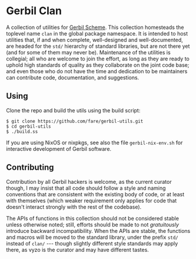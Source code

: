 # Gerbil Clan

A collection of utilities for [Gerbil Scheme](http://cons.io/).
This collection homesteads the toplevel name `clan` in the global package namespace.
It is intended to host utilities that, if and when complete, well-designed and well-documented,
are headed for the `std/` hierarchy of standard libraries,
but are not there yet (and for some of them may never be).
Maintenance of the utilities is collegial;
all who are welcome to join the effort,
as long as they are ready to uphold high standards of quality as they collaborate
on the joint code base;
and even those who do not have the time and dedication to be maintainers
can contribute code, documentation, and suggestions.


## Using

Clone the repo and build the utils using the build script:
```
$ git clone https://github.com/fare/gerbil-utils.git
$ cd gerbil-utils
$ ./build.ss
```

If you are using NixOS or nixpkgs, see also the file `gerbil-nix-env.sh`
for interactive development of Gerbil software.

## Contributing

Contribution by all Gerbil hackers is welcome, as the current curator though,
I may insist that all code should follow a style and naming conventions that are
consistent with the existing body of code, or at least with themselves
(which weaker requirement only applies for code that doesn't interact strongly
with the rest of the codebase).

The APIs of functions in this collection should not be considered stable unless otherwise noted;
still, efforts should be made to not *gratuitously* introduce backward incompatibility.
When the APIs are stable, the functions and macros will be moved to the standard library,
under the prefix `std/` instead of `clan/` --- though slightly different style standards may
apply there, as vyzo is the curator and may have different tastes.
